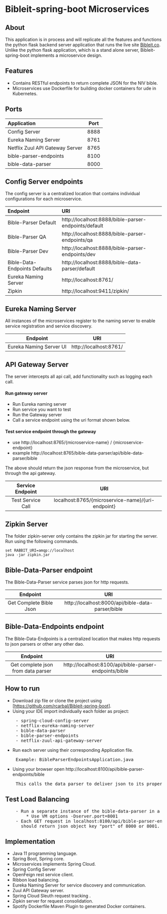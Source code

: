 # Bibleit-spring-boot Microservices

## About
This application is in process and will replicate all the features and functions the python flask backend server application that runs the live site [Bibleit.co](https://www.bibleit.co/).
 Unlike the python flask application, which is a stand alone server, Bibleit-spring-boot implements a microservice design.


## Features
- Contains RESTful endpoints to return complete JSON for the NIV bible.
- Microservices use Dockerfile for building docker containers for ude in Kubernetes.



## Ports
|Application | Port|
| :--- | :---: |
| Config Server | 8888 |
| Eureka Naming Server | 8761 |
| Netflix Zuul API Gateway Server | 8765 |
| bible-parser-endpoints | 8100 |
| bible-data-parser | 8000 |


## Config Server endpoints

The config server is a centralized location that contains individual configurations for each microservice.

 Endpoint | URI|
| :--- | :--- |
| Bible-Parser Default| http://localhost:8888/bible-parser-endpoints/default |
| Bible-Parser QA| http://localhost:8888/bible-parser-endpoints/qa |
| Bible-Parser Dev| http://localhost:8888/bible-parser-endpoints/dev |
|Bible-Data-Endpoints Defaults| http://localhost:8888/bible-data-parser/default|
|Eureka Naming Server| http://localhost:8761/|
|Zipkin| http://localhost:9411/zipkin/|

## Eureka Naming Server
All instances of the microservices register to the naming server to enable service registration
and service discovery. 

 Endpoint | URI|
| :---: | :---: |
| Eureka Naming Server UI | http://localhost:8761/


## API Gateway Server
The server intercepts all api call, add functionality such as logging each call.

#### Run gateway server
- Run Eureka naming server
- Run service you want to test
- Run the Gateway server
- Call a service endpoint using the uri format shown below.

#### Test service endpoint through the gateway
- use http://localhost:8765/{microservice-name} / {microservice-endpoint}
- example http://localhost:8765/bible-data-parser/api/bible-data-parser/bible

The above should return the json response from the microservice, but through the api 
gateway.

 Service Endpoint | URI|
| :---: | :---: |
| Test Service Call | localhost:8765/{microservice-name}/{uri-endpoint} |

## Zipkin Server
The folder zipkin-server only contains the zipkin jar for starting the server. Run using 
the following commands.
```
set RABBIT_URI=amqp://localhost
java -jar zipkin.jar
```

## Bible-Data-Parser endpoint

The Bible-Data-Parser service parses json for http requests. 

 Endpoint | URI|
| :---: | :---: |
| Get Complete Bible Json | http://localhost:8000/api/bible-data-parser/bible

## Bible-Data-Endpoints endpoint

The Bible-Data-Endpoints is a centralized location that makes http requests to json parsers or other
any other dao.

 |Endpoint | URI|
 | :---: | :---: |
 |Get complete json from data parser | http://localhost:8100/api/bible-parser-endpoints/bible |


## How to run
* Download zip file or clone the project using [https://github.com/rcarbal/Bibleit-spring-boot].
* Using your IDE import individually each folder as project:
<pre>
    - spring-cloud-config-server
    - netflix-eureka-naming-server
    - bible-data-parser
    - bible-parser-endpoints    
    - netflix-zuul-api-gateway-server
</pre>
* Run each server using their corresponding Application file.
<pre>
    Example: BibleParserEndpointsApplication.java
</pre>
* Using your browser open http://localhost:8100/api/bible-parser-endpoints/bible
<pre>
    This calls the data parser to deliver json to its proper endpoint.
</pre>

## Test Load Balancing
<pre>
    - Run a separate instance of the bible-data-parser in a port 8001
        * Use VM options -Dserver.port=8001
    - Each GET request in localhost:8100/api/bible-parser-endpoints/port
      should return json object key "port" of 8000 or 8001.
</pre>
  
## Implementation
- Java 11 programming language.
- Spring Boot, Spring core.
- Microservices implements Spring Cloud.
- Spring Config Server
- OpenFeign rest service client.
- Ribbon load balancing.
- Eureka Naming Server for service discovery and communication.
- Zuul API Gateway server.
- Spring Cloud Sleuth request tracking .
- Zipkin server for request consolidation.
- Spotify Dockerfile Maven Plugin to generated Docker containers.

